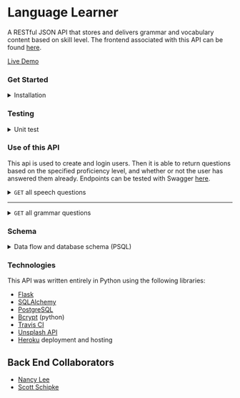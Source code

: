 # Language Learner
A RESTful JSON API that stores and delivers grammar and vocabulary content based on skill level. The frontend associated with this API can be found [here](https://github.com/nancylee713/AILanguageTutor_FE). 

[Live Demo](http://language-learner-be.herokuapp.com/swagger)

### Get Started
<details>
 <summary> Installation </summary>

 (this is  assuming you have home brew)
 1. Clone down the repo and then run:
  ```
  $ brew install python3
  ```

  This should add the pip package manager.

 2. Create a virtual environment.
  ```
  $ pip install virtualenv
  $ virtualenv venv -p python3 # this will create venv directory
  $ virtualenv -p python3 venv # this will create bin and include lib dir
  $ source ./venv/bin/activate
  ```

 3. Create a new database named language_learner_dev created.
 ```
 $ psql -c 'CREATE DATABASE language_learner_dev'
 ```

 4. Export environmental variables. Add a .env file with the following:
 ```
 $ export APP_SETTINGS="config.DevelopmentConfig"
 $ export DATABASE_URL="postresql://localhost/language_learner_dev"
 $ touch .env

 # .env
 export APP_SETTINGS="config.DevelopmentConfig"
 export DATABASE_URL="postresql://localhost/language_learner_dev"
 ```

 5. Install dependencies.
 ```
 $ run pip install -r
 ```

 6. Run migration. Initialize and update the tables:
 ```
 $ python3 manage.py db init
 $ python3 manage.py db upgrade
 ```

 7. Run the server.
 ```
 $ flask run
 ```

 You should see the following in your console:

 ```
  * Environment: development

    WARNING: This is a development server. Do not use it in a production deployment.

    Use a production WSGI server instead.

  * Debug mode: off

  * Running on http://127.0.0.1:5000/ (Press CTRL+C to quit)
 a. It should be running on localhost:5000
 for installation instructions on other machines:
 https://realpython.com/installing-python
 ```


</details>



### Testing

<details>
  <summary>Unit test</summary>

  ```
  $ python3 manage.py test
  ```
  You should see the following:
  ```
  ----------------------------------------------------------------------
  Ran 2 tests in 0.080s

  OK
  ```

  To see coverage report:
  ```
  $ coverage run tests/test_endpoints.py
  $ coverage report
  ```

</details>



### Use of this API
This api is used to create and login users. Then it is able to return questions based on the specified proficiency level, and whether or not the user has answered them already. Endpoints can be tested with Swagger [here](http://language-learner-be.herokuapp.com/swagger).


 <details>
  <summary> <code>GET</code> all speech questions</summary>

  example request : `GET` `/https://language-learner-be.herokuapp.com/speech_questions`
  <br>
  example successful response:

  ```json
  [
    {
      created_date: "Mon, 06 Jan 2020 21:32:28 GMT",
      id: 1,
      image_url: "https://images.unsplash.com/photo-1487956382158-bb926046304a?ixlib=rb-1.2.1&q=85&fm=jpg&crop=entropy&cs=srgb&ixid=eyJhcHBfaWQiOjk5NjI0fQ",
      level: "beginner",
      text: "walk",
      updated_date: "Mon, 06 Jan 2020 21:32:28 GMT",
      },
    {
      created_date: "Mon, 06 Jan 2020 21:32:28 GMT",
      id: 2,
      image_url: "https://images.unsplash.com/photo-1524678516592-b3fbf8938717?ixlib=rb-1.2.1&q=85&fm=jpg&crop=entropy&cs=srgb&ixid=eyJhcHBfaWQiOjk5NjI0fQ",
      level: "beginner",
      text: "eat",
      updated_date: "Mon, 06 Jan 2020 21:32:28 GMT",
    },
    ...
  ]
  ```
</details>

---

<details>
  <summary> <code>GET</code> all grammar questions</summary>
  example request : `GET` `/https://language-learner-be.herokuapp.com/grammar_questions`
  <br>
  example successful response:

  ```json
  [
    {
      created_date: "Mon, 06 Jan 2020 14:52:54 GMT",
      id: 1,
      level: "beginner",
      text: "Have you make dinner yet?",
      updated_date: "Mon, 06 Jan 2020 14:52:54 GMT",
      },
    {
      created_date: "Mon, 06 Jan 2020 15:07:57 GMT",
      id: 2,
      level: "beginner",
      text: "How many biscuits is there in the tin?",
      updated_date: "Mon, 06 Jan 2020 15:07:57 GMT",
    },
    ...
  ]

  ```
</details>



### Schema
<details>
<summary>Data flow and database schema (PSQL)</summary>

![Schema](./docs/images/Schema.png)
</details>


### Technologies
This API was written entirely in Python using the following libraries:
- [Flask](http://flask.palletsprojects.com/en/1.1.x/)
- [SQLAlchemy](http://sqlalchemy.org/)
- [PostgreSQL](https://www.postgresql.org/docs/)
- [Bcrypt](https://pypi.org/project/bcrypt/) (python)
- [Travis CI](https://travis-ci.com/)
- [Unsplash API](https://unsplash.com/documentation)
- [Heroku](https://www.heroku.com/) deployment and hosting


## Back End Collaborators
- [Nancy Lee](https://github.com/nancylee713)
- [Scott Schipke](https://github.com/sschipke)
